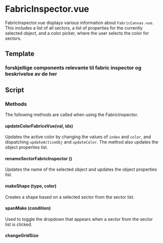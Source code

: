# FabricInspector.vue

FabricInspector.vue displays various information about `FabricCanvas.vue`. This includes a list of all sectors, a list of properties for the currently selected object, and a color picker, where the user selects the color for sectors.

## Template

### forskjellige components relevante til fabric inspector og beskrivelse av de her

## Script

### Methods

The following methods are called when using the FabricInspector. 

#### updateColorFabriceVue(val, idx)

Updates the active color by changing the values of
`index` and `color`, and dispatching `updateActiveObj` 
and `updateColor`. The method also updates the object properties 
list.

#### renameSectorFabricInspector ()

Updates the name of the selected object and updates the object properties list. 

#### makeShape (type, color)

Creates a shape based on a selected sector from the sector list.

#### spanMake (condition)

Used to toggle the dropdown that appears when a sector from the
sector list is clicked.

#### changeGridSize
 
